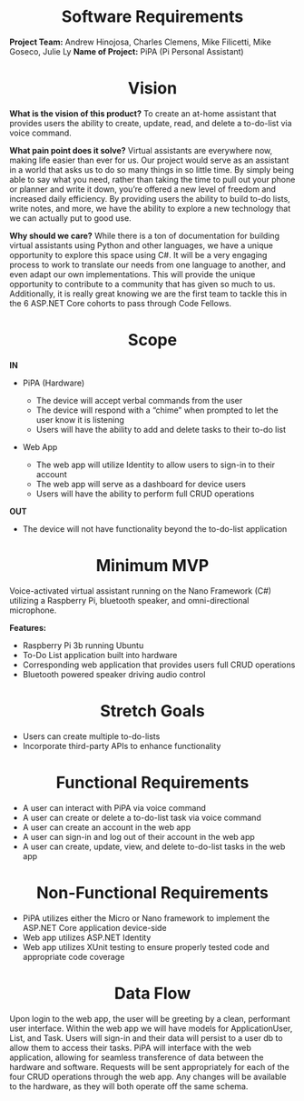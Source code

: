 <h1 align="center">Software Requirements</h1>

<strong>Project Team:</strong> Andrew Hinojosa, Charles Clemens, Mike Filicetti, Mike Goseco, Julie Ly
<strong>Name of Project:</strong> PiPA (Pi Personal Assistant)

<h1 align="center">Vision</h1>

<strong>What is the vision of this product?</strong>
To create an at-home assistant that provides users the ability to create, update, read, and delete a to-do-list via voice command.

<strong>What pain point does it solve?</strong>
Virtual assistants are everywhere now, making life easier than ever for us. Our project would serve as an assistant in a world that asks us to do so many things in so little time. By simply being able to say what you need, rather than taking the time to pull out your phone or planner and write it down, you’re offered a new level of freedom and increased daily efficiency. By providing users the ability to build to-do lists, write notes, and more, we have the ability to explore a new technology that we can actually put to good use.

<strong>Why should we care?</strong>
While there is a ton of documentation for building virtual assistants using Python and other languages, we have a unique opportunity to explore this space using C#. It will be a very engaging process to work to translate our needs from one language to another, and even adapt our own implementations. This will provide the unique opportunity to contribute to a community that has given so much to us. Additionally, it is really great knowing we are the first team to tackle this in the 6 ASP.NET Core cohorts to pass through Code Fellows.

<h1 align="center">Scope</h1>

<strong>IN</strong>
<ul>
<li>PiPA (Hardware)</li>
<ul>
<li>The device will accept verbal commands from the user</li>
<li>The device will respond with a “chime” when prompted to let the user know it is listening</li>
<li>Users will have the ability to add and delete tasks to their to-do list</li>
</ul>
</ul>

<ul>
<li>Web App</li>
<ul>
<li>The web app will utilize Identity to allow users to sign-in to their account</li>
<li>The web app will serve as a dashboard for device users</li>
<li>Users will have the ability to perform full CRUD operations</li>
</ul>
</ul>

<strong>OUT</strong>
<ul>
<li>The device will not have functionality beyond the to-do-list application</li>
</ul>

<h1 align="center">Minimum MVP</h1>

Voice-activated virtual assistant running on the Nano Framework (C#) utilizing a Raspberry Pi, bluetooth speaker, and omni-directional microphone.

<strong>Features:</strong>
<ul>
<li>Raspberry Pi 3b running Ubuntu</li>
<li>To-Do List application built into hardware</li>
<li>Corresponding web application that provides users full CRUD operations</li>
<li>Bluetooth powered speaker driving audio control</li>
</ul>

<h1 align="center">Stretch Goals</h1>
<ul>
<li>Users can create multiple to-do-lists</li>
<li>Incorporate third-party APIs to enhance functionality</li>
</ul>

<h1 align="center">Functional Requirements</h1>
<ul>
<li>A user can interact with PiPA via voice command</li>
<li>A user can create or delete a to-do-list task via voice command</li>
<li>A user can create an account in the web app</li>
<li>A user can sign-in and log out of their account in the web app</li>
<li>A user can create, update, view, and delete to-do-list tasks in the web app</li>
</ul>

<h1 align="center">Non-Functional Requirements</h1>
<ul>
<li>PiPA utilizes either the Micro or Nano framework to implement the ASP.NET Core application device-side</li>
<li>Web app utilizes ASP.NET Identity</li>
<li>Web app utilizes XUnit testing to ensure properly tested code and appropriate code coverage</li>
</ul>

<h1 align="center">Data Flow</h1>
Upon login to the web app, the user will be greeting by a clean, performant user interface. Within the web app we will have models for ApplicationUser, List, and Task. Users will sign-in and their data will persist to a user db to allow them to access their tasks. PiPA will interface with the web application, allowing for seamless transference of data between the hardware and software. Requests will be sent appropriately for each of the four CRUD operations through the web app. Any changes will be available to the hardware, as they will both operate off the same schema.
